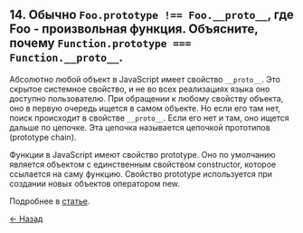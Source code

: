 ## 14. Обычно `Foo.prototype !== Foo.__proto__`, где Foo - произвольная функция. Объясните, почему `Function.prototype === Function.__proto__`.

Абсолютно любой объект в JavaScript имеет свойство `__proto__`. Это скрытое системное свойство, и не во всех реализациях языка оно доступно пользователю.
При обращении к любому свойству объекта, оно в первую очередь ищется в самом объекте. Но если его там нет, поиск происходит в свойстве `__proto__`. Если его нет и там, оно ищется дальше по цепочке. Эта цепочка называется цепочкой прототипов (prototype chain).

Функции в JavaScript имеют свойство prototype. Оно по умолчанию является объектом с единственным свойством constructor, которое ссылается на саму функцию. Свойство prototype используется при создании новых объектов оператором new. 

Подробнее в [статье](https://habr.com/ru/post/140810/). 

[← Назад](../readme.md)
